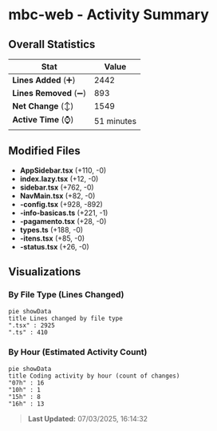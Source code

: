# mbc-web - Activity Summary 

## Overall Statistics

| Stat                   | Value                                                             |
| ---------------------- | ----------------------------------------------------------------- |
| **Lines Added** (➕)   | 2442                                          |
| **Lines Removed** (➖) | 893                                        |
| **Net Change** (↕)    | 1549                |
| **Active Time** (⌚)   | 51 minutes |


## Modified Files
- **AppSidebar.tsx** (+110, -0)
- **index.lazy.tsx** (+12, -0)
- **sidebar.tsx** (+762, -0)
- **NavMain.tsx** (+82, -0)
- **-config.tsx** (+928, -892)
- **-info-basicas.ts** (+221, -1)
- **-pagamento.tsx** (+28, -0)
- **types.ts** (+188, -0)
- **-itens.tsx** (+85, -0)
- **-status.tsx** (+26, -0)

## Visualizations

### By File Type (Lines Changed)

```mermaid
pie showData
title Lines changed by file type
".tsx" : 2925
".ts" : 410
```

### By Hour (Estimated Activity Count)

```mermaid
pie showData
title Coding activity by hour (count of changes)
"07h" : 16
"10h" : 1
"15h" : 8
"16h" : 13
```


> **Last Updated:** 07/03/2025, 16:14:32
